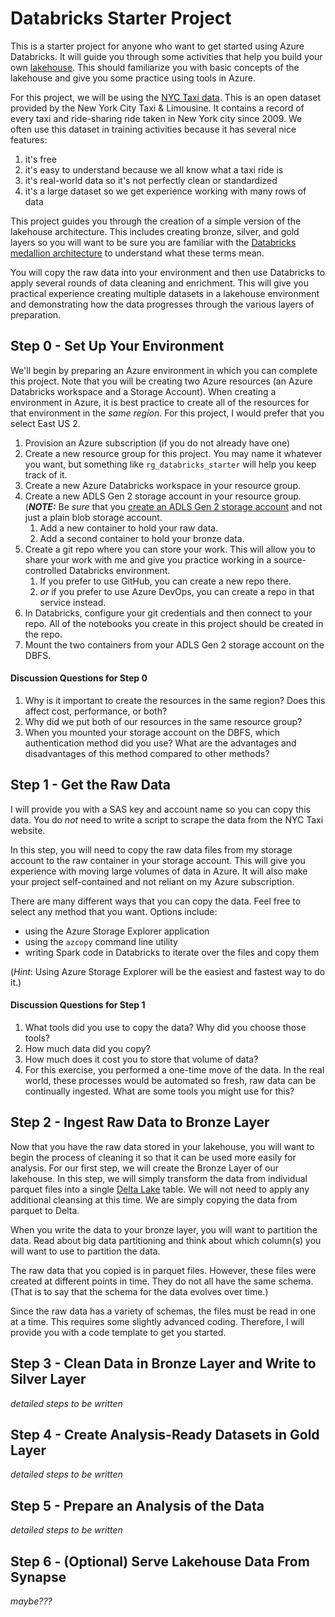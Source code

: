 # Databricks Starter Project

This is a starter project for anyone who want to get started using Azure Databricks.  It will guide you through some activities that help you build your
own [lakehouse](https://learn.microsoft.com/en-us/azure/databricks/lakehouse/).  This should familiarize you with basic concepts of the lakehouse and
give you some practice using tools in Azure.

For this project, we will be using the [NYC Taxi data](https://www1.nyc.gov/site/tlc/about/tlc-trip-record-data.page). This is an open dataset provided
by the New York City Taxi & Limousine.  It contains a record of every taxi and ride-sharing ride taken in New York city since 2009.  We often use this
dataset in training activities because it has several nice features:
   1. it's free
   2. it's easy to understand because we all know what a taxi ride is
   3. it's real-world data so it's not perfectly clean or standardized
   4. it's a large dataset so we get experience working with many rows of data

This project guides you through the creation of a simple version of the lakehouse architecture.  This includes creating bronze, silver,
and gold layers so you will want to be sure you are familiar with the
[Databricks medallion architecture](https://learn.microsoft.com/en-us/azure/databricks/lakehouse/medallion) to understand what these terms mean.

You will copy the raw data into your environment and then use Databricks to apply several rounds of data cleaning and enrichment.
This will give you practical experience creating multiple datasets in a lakehouse environment and demonstrating how the data progresses
through the various layers of preparation.

## Step 0 - Set Up Your Environment

We'll begin by preparing an Azure environment in which you can complete this project.  Note that you will be creating two Azure resources
(an Azure Databricks workspace and a Storage Account).  When creating a environment in Azure, it is best practice to create all of the resources
for that environment in the *same region*.  For this project, I would prefer that you select East US 2.

1. Provision an Azure subscription (if you do not already have one)
1. Create a new resource group for this project.  You may name it whatever you want, but something like `rg_databricks_starter` will help you keep track of it.
1. Create a new Azure Databricks workspace in your resource group.
1. Create a new ADLS Gen 2 storage account in your resource group. (***NOTE:*** Be _sure_ that you [create an ADLS Gen 2 storage account](https://learn.microsoft.com/en-us/azure/storage/blobs/create-data-lake-storage-account) and not just a plain blob storage account.
   1. Add a new container to hold your raw data.
   1. Add a second container to hold your bronze data.
1. Create a git repo where you can store your work.  This will allow you to share your work with me and give you practice working in a source-controlled Databricks environment.
   1. If you prefer to use GitHub, you can create a new repo there.
   1. *or* if you prefer to use Azure DevOps, you can create a repo in that service instead.
1. In Databricks, configure your git credentials and then connect to your repo.  All of the notebooks you create in this project should be created in the repo.
1. Mount the two containers from your ADLS Gen 2 storage account on the DBFS.

#### Discussion Questions for Step 0
1. Why is it important to create the resources in the same region?  Does this affect cost, performance, or both?
1. Why did we put both of our resources in the same resource group?
1. When you mounted your storage account on the DBFS, which authentication method did you use?  What are the advantages and disadvantages
of this method compared to other methods?

## Step 1 - Get the Raw Data

I will provide you with a SAS key and account name so you can copy this data.  You do *not* need to write a script to scrape the data from the NYC Taxi website.

In this step, you will need to copy the raw data files from my storage account to the raw container in your storage account.
This will give you experience with moving large volumes of data in Azure.  It will also make your project self-contained and
not reliant on my Azure subscription.

There are many different ways that you can copy the data.  Feel free to select any method that you want.  Options include:
 - using the Azure Storage Explorer application
 - using the `azcopy` command line utility
 - writing Spark code in Databricks to iterate over the files and copy them

(*Hint*:  Using Azure Storage Explorer will be the easiest and fastest way to do it.)

#### Discussion Questions for Step 1
1. What tools did you use to copy the data?  Why did you choose those tools?
1. How much data did you copy?
1. How much does it cost you to store that volume of data?
1. For this exercise, you performed a one-time move of the data.  In the real world, these processes would be automated so fresh, raw data
can be continually ingested.  What are some tools you might use for this?

## Step 2 - Ingest Raw Data to Bronze Layer

Now that you have the raw data stored in your lakehouse, you will want to begin the process of cleaning it so that it can be used more easily
for analysis.  For our first step, we will create the Bronze Layer of our lakehouse.  In this step, we will simply transform the data
from individual parquet files into a single [Delta Lake](https://learn.microsoft.com/en-us/azure/databricks/delta/) table.  We will not need
to apply any additional cleansing at this time.  We are simply copying the data from parquet to Delta.

When you write the data to your bronze layer, you will want to partition the data.  Read about big data partitioning and think about which column(s)
you will want to use to partition the data.

The raw data that you copied is in parquet files.  However, these files were created at different points in time.  They do not all have
the same schema.  (That is to say that the schema for the data evolves over time.) 

Since the raw data has a variety of schemas, the files must be read in one at a time.  This requires some slightly advanced coding.  Therefore, I
will provide you with a code template to get you started.

## Step 3 - Clean Data in Bronze Layer and Write to Silver Layer

*detailed steps to be written*

## Step 4 - Create Analysis-Ready Datasets in Gold Layer

*detailed steps to be written*

## Step 5 - Prepare an Analysis of the Data

*detailed steps to be written*

## Step 6 - (Optional) Serve Lakehouse Data From Synapse

*maybe???*
